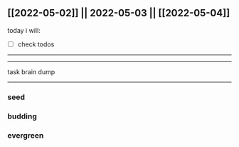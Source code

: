 [[2022-05-02]] || 2022-05-03 || [[2022-05-04]]
---
today i will:
- [ ] check todos
---



---

task brain dump

---

### seed

### budding

### evergreen